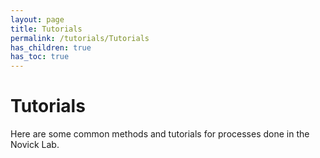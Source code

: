 ```yaml
---
layout: page
title: Tutorials
permalink: /tutorials/Tutorials
has_children: true
has_toc: true
---
```


# Tutorials
Here are some common methods and tutorials for processes done in the Novick Lab.

